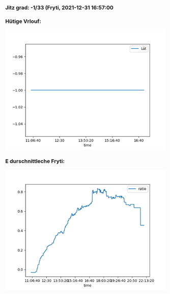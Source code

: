### Jitz grad: -1/33 (Fryti, 2021-12-31 16:57:00

### Hütige Vrlouf:
![Graph](Today.png)

### E durschnittleche Fryti:
![Graph](Fryti.png)